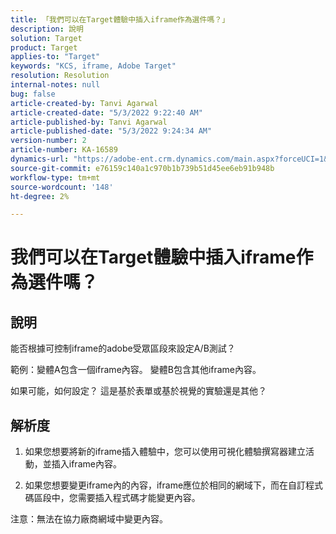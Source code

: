 ```yaml
---
title: 「我們可以在Target體驗中插入iframe作為選件嗎？」
description: 說明
solution: Target
product: Target
applies-to: "Target"
keywords: "KCS, iframe, Adobe Target"
resolution: Resolution
internal-notes: null
bug: false
article-created-by: Tanvi Agarwal
article-created-date: "5/3/2022 9:22:40 AM"
article-published-by: Tanvi Agarwal
article-published-date: "5/3/2022 9:24:34 AM"
version-number: 2
article-number: KA-16589
dynamics-url: "https://adobe-ent.crm.dynamics.com/main.aspx?forceUCI=1&pagetype=entityrecord&etn=knowledgearticle&id=1975388e-c2ca-ec11-a7b5-6045bd00dca1"
source-git-commit: e76159c140a1c970b1b739b51d45ee6eb91b948b
workflow-type: tm+mt
source-wordcount: '148'
ht-degree: 2%

---
```


# 我們可以在Target體驗中插入iframe作為選件嗎？

## 說明


能否根據可控制iframe的adobe受眾區段來設定A/B測試？



範例：變體A包含一個iframe內容。 變體B包含其他iframe內容。

如果可能，如何設定？ 這是基於表單或基於視覺的實驗還是其他？


## 解析度


1. 如果您想要將新的iframe插入體驗中，您可以使用可視化體驗撰寫器建立活動，並插入iframe內容。

2. 如果您想要變更iframe內的內容，iframe應位於相同的網域下，而在自訂程式碼區段中，您需要插入程式碼才能變更內容。



注意：無法在協力廠商網域中變更內容。

